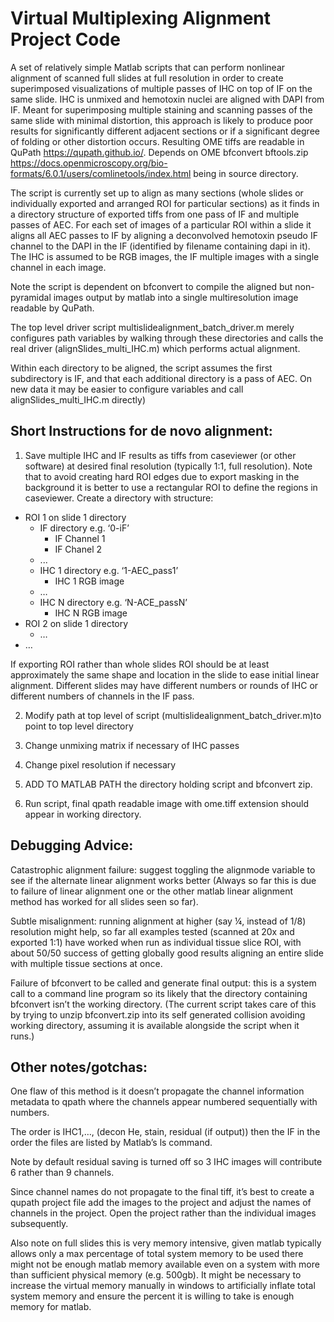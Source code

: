 # Virtual Multiplexing Alignment Project Code
A set of relatively simple Matlab scripts that can perform nonlinear alignment of scanned full slides at full resolution in order to create superimposed visualizations of multiple passes of IHC on top of IF on the same slide. IHC is unmixed and hemotoxin nuclei are aligned with DAPI from IF.  Meant for superimposing multiple staining and scanning passes of the same slide with minimal distortion, this approach is likely to produce poor results for significantly different adjacent sections or if a significant degree of folding or other distortion occurs. Resulting OME tiffs are readable in QuPath https://qupath.github.io/. Depends on OME bfconvert bftools.zip https://docs.openmicroscopy.org/bio-formats/6.0.1/users/comlinetools/index.html being in source directory.  

The script is currently set up to align as many sections (whole slides or individually exported and arranged ROI for particular sections) as it finds in a directory structure of exported tiffs from one pass of IF and multiple passes of AEC. For each set of images of a particular ROI within a slide it aligns all AEC passes to IF by aligning a deconvolved hemotoxin pseudo IF channel to the DAPI in the IF (identified by filename containing dapi in it). The IHC is assumed to be RGB images, the IF multiple images with a single channel in each image.  

Note the script is dependent on bfconvert to compile the aligned but non-pyramidal images output by matlab into a single multiresolution image readable by QuPath.  

The top level driver script multislidealignment_batch_driver.m merely configures path variables by walking through these directories and calls the real driver (alignSlides_multi_IHC.m) which performs actual alignment.  

Within each directory to be aligned, the script assumes the first subdirectory is IF, and that each additional directory is a pass of AEC.  On new data it may be easier to configure variables and call alignSlides_multi_IHC.m directly)

## Short Instructions for de novo alignment:
1.	Save multiple IHC and IF results as tiffs from caseviewer (or other software) at desired final resolution (typically 1:1, full resolution). Note that to avoid creating hard ROI edges due to export masking in the background it is better to use a rectangular ROI to define the regions in caseviewer. Create a directory with structure:

* ROI 1 on slide 1 directory  
  * IF directory e.g. ‘0-iF’
    * IF Channel 1
    * IF Chanel 2
   * ...  
  * IHC 1 directory e.g. ‘1-AEC_pass1’
    * IHC 1 RGB image   
  * …  
  * IHC N directory e.g. ‘N-ACE_passN’ 
    * IHC N RGB image 
* ROI 2 on slide 1 directory
  * … 
* …  

If exporting ROI rather than whole slides ROI should be at least approximately the same shape and location in the slide to ease initial linear alignment. Different slides may have different numbers or rounds of IHC or different numbers of channels in the IF pass. 

2.	Modify path at top level of script (multislidealignment_batch_driver.m)to point to top level directory 

3.	Change unmixing matrix if necessary of IHC passes

4.	Change pixel resolution if necessary 

5.	ADD TO MATLAB PATH the directory holding script and bfconvert zip.

6.	Run script, final qpath readable image with ome.tiff extension should appear in working directory.

## Debugging Advice:
Catastrophic alignment failure: suggest toggling the alignmode variable to see if the alternate linear alignment works better (Always so far this is due to failure of linear alignment one or the other matlab linear alignment method has worked for all slides seen so far).  

Subtle misalignment: running alignment at higher (say ¼, instead of 1/8) resolution might help, so far all examples tested (scanned at 20x and exported 1:1) have worked when run as individual tissue slice ROI, with about 50/50 success of getting globally good results aligning an entire slide with multiple tissue sections at once.  

Failure of bfconvert to be called and generate final output: this is a system call to a command line program so its likely that the directory containing bfconvert isn’t the working directory. (The current script takes care of this by trying to unzip bfconvert.zip into its self generated collision avoiding working directory, assuming it is available alongside the script when it runs.) 

## Other notes/gotchas: 
One flaw of this method is it doesn’t propagate the channel information metadata to qpath where the channels appear numbered sequentially with numbers.  

The order is IHC1,…, (decon He, stain, residual (if output)) then the IF in the order the files are listed by Matlab’s ls command.  

Note by default residual saving is turned off so 3 IHC images will contribute 6 rather than 9 channels.  

Since channel names do not propagate to the final tiff, it’s best to create a qupath project file add the images to the project and adjust the names of channels in the project. Open the project rather than the individual images subsequently.  

Also note on full slides this is very memory intensive, given matlab typically allows only a max percentage of total system memory to be used there might not be enough matlab memory available even on a system with more than sufficient physical memory (e.g. 500gb). It might be necessary to increase the virtual memory manually in windows to artificially inflate total system memory and ensure the percent it is willing to take is enough memory for matlab.  

